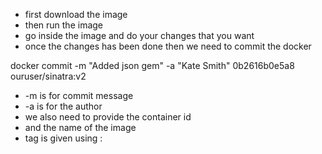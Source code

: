 * first download the image
* then run the image 
* go inside the image and do your changes that you want
* once the changes has been done then we need to commit the docker

docker commit -m "Added json gem" -a "Kate Smith"  0b2616b0e5a8 ouruser/sinatra:v2
* -m is for commit message
* -a is for the author
* we also need to provide the container id 
* and the name of the image 
* tag is given using :
